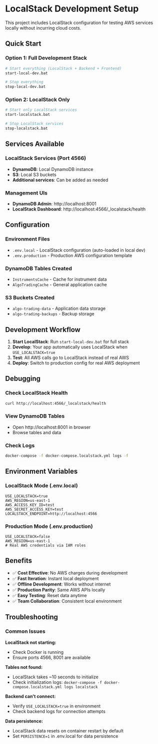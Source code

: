 # LocalStack Development Setup

This project includes LocalStack configuration for testing AWS services locally without incurring cloud costs.

## Quick Start

### Option 1: Full Development Stack
```bash
# Start everything (LocalStack + Backend + Frontend)
start-local-dev.bat

# Stop everything
stop-local-dev.bat
```

### Option 2: LocalStack Only
```bash
# Start only LocalStack services
start-localstack.bat

# Stop LocalStack services  
stop-localstack.bat
```

## Services Available

### LocalStack Services (Port 4566)
- **DynamoDB**: Local DynamoDB instance
- **S3**: Local S3 buckets
- **Additional services**: Can be added as needed

### Management UIs
- **DynamoDB Admin**: http://localhost:8001
- **LocalStack Dashboard**: http://localhost:4566/_localstack/health

## Configuration

### Environment Files
- `.env.local` - LocalStack configuration (auto-loaded in local dev)
- `.env.production` - Production AWS configuration template

### DynamoDB Tables Created
- `InstrumentsCache` - Cache for instrument data
- `AlgoTradingCache` - General application cache

### S3 Buckets Created  
- `algo-trading-data` - Application data storage
- `algo-trading-backups` - Backup storage

## Development Workflow

1. **Start LocalStack**: Run `start-local-dev.bat` for full stack
2. **Develop**: Your app automatically uses LocalStack when `USE_LOCALSTACK=true`
3. **Test**: All AWS calls go to LocalStack instead of real AWS
4. **Deploy**: Switch to production config for real AWS deployment

## Debugging

### Check LocalStack Health
```bash
curl http://localhost:4566/_localstack/health
```

### View DynamoDB Tables
- Open http://localhost:8001 in browser
- Browse tables and data

### Check Logs
```bash
docker-compose -f docker-compose.localstack.yml logs -f
```

## Environment Variables

### LocalStack Mode (.env.local)
```
USE_LOCALSTACK=true
AWS_REGION=us-east-1
AWS_ACCESS_KEY_ID=test
AWS_SECRET_ACCESS_KEY=test
LOCALSTACK_ENDPOINT=http://localhost:4566
```

### Production Mode (.env.production)  
```
USE_LOCALSTACK=false
AWS_REGION=us-east-1
# Real AWS credentials via IAM roles
```

## Benefits

- ✅ **Cost Effective**: No AWS charges during development
- ✅ **Fast Iteration**: Instant local deployment  
- ✅ **Offline Development**: Works without internet
- ✅ **Production Parity**: Same AWS APIs locally
- ✅ **Easy Testing**: Reset data anytime
- ✅ **Team Collaboration**: Consistent local environment

## Troubleshooting

### Common Issues

**LocalStack not starting:**
- Check Docker is running
- Ensure ports 4566, 8001 are available

**Tables not found:**
- LocalStack takes ~10 seconds to initialize
- Check initialization logs: `docker-compose -f docker-compose.localstack.yml logs localstack`

**Backend can't connect:**
- Verify `USE_LOCALSTACK=true` in environment
- Check backend logs for connection attempts

**Data persistence:**
- LocalStack data resets on container restart by default  
- Set `PERSISTENCE=1` in .env.local for data persistence

